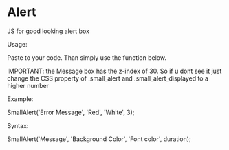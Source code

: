 # Alert
JS for good looking alert box

Usage:

Paste <script src="https://lukvx.de/alert/alert.js"></script> to your code. Than simply use the function below.

IMPORTANT: the Message box has the z-index of 30. So if u dont see it just change the CSS property of .small_alert and .small_alert_displayed to a higher number


Example:

SmallAlert('Error Message', 'Red', 'White', 3);

Syntax: 

SmallAlert('Message', 'Background Color', 'Font color', duration);
